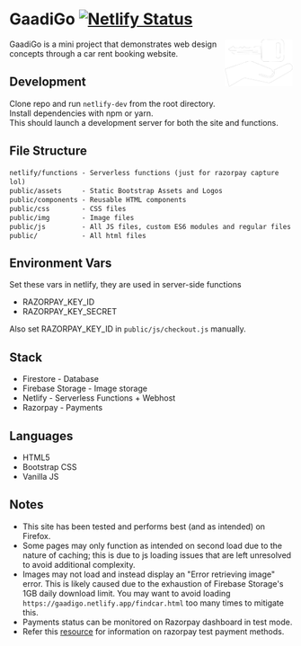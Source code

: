 # GaadiGo [![Netlify Status](https://api.netlify.com/api/v1/badges/6a331675-231b-411b-aeb8-540b75d9656e/deploy-status)](https://app.netlify.com/sites/gaadigo/deploys)

<img src="public/assets/brand/gaadigo-logo-white.png" align="right"
     alt="Gaadigo Logo" width="120">

GaadiGo is a mini project that demonstrates web design concepts through a car rent booking website.

## Development

Clone repo and run `netlify-dev` from the root directory.  
Install dependencies with npm or yarn.  
This should launch a development server for both the site and functions.  

## File Structure
```
netlify/functions - Serverless functions (just for razorpay capture lol)
public/assets     - Static Bootstrap Assets and Logos
public/components - Reusable HTML components
public/css        - CSS files
public/img        - Image files
public/js         - All JS files, custom ES6 modules and regular files
public/           - All html files
```

## Environment Vars
Set these vars in netlify, they are used in server-side functions

- RAZORPAY_KEY_ID
- RAZORPAY_KEY_SECRET

Also set RAZORPAY_KEY_ID in `public/js/checkout.js` manually.

## Stack
- Firestore - Database
- Firebase Storage - Image storage
- Netlify - Serverless Functions + Webhost
- Razorpay - Payments

## Languages
- HTML5
- Bootstrap CSS
- Vanilla JS

## Notes
- This site has been tested and performs best (and as intended) on Firefox.
- Some pages may only function as intended on second load due to the nature of caching; this is due to js loading issues that are left unresolved to avoid additional complexity.
- Images may not load and instead display an "Error retrieving image" error. This is likely caused due to the exhaustion of Firebase Storage's 1GB daily download limit. You may want to avoid loading `https://gaadigo.netlify.app/findcar.html` too many times to mitigate this.
- Payments status can be monitored on Razorpay dashboard in test mode.
- Refer this [resource](https://razorpay.com/docs/payments/payments/test-card-upi-details) for information on razorpay test payment methods.